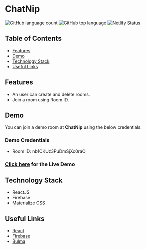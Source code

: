 # ChatNip

![GitHub language count](https://img.shields.io/github/languages/count/tuhindas30/chatnip) ![GitHub top language](https://img.shields.io/github/languages/top/tuhindas30/chatnip) [![Netlify Status](https://api.netlify.com/api/v1/badges/b44c069e-a778-4de7-9987-a1b623807939/deploy-status)](https://app.netlify.com/sites/chatnip/deploys)

## Table of Contents

- [Features](#features)
- [Demo](#demo)
- [Technology Stack](#technology-stack)
- [Useful Links](#useful-links)

## Features

- An user can create and delete rooms.
- Join a room using Room ID.

## Demo

You can join a demo room at **ChatNip** using the below credentials.

### Demo Credentials

- Room ID: nb1CKUz3PuDmSjXc0raO

### [Click here](https://chatnip.netlify.app/) for the Live Demo

## Technology Stack

- ReactJS
- Firebase
- Materialize CSS

## Useful Links

- [React](https://reactjs.org/)
- [Firebase](https://firebase.google.com)
- [Bulma](https://https://materializecss.com/)

